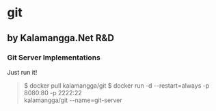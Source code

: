 # git
## by Kalamangga.Net R&D
### Git Server Implementations

Just run it!

> $ docker pull kalamangga/git
> $ docker run -d --restart=always -p 8080:80 -p 2222:22 \
>       kalamangga/git --name=git-server
